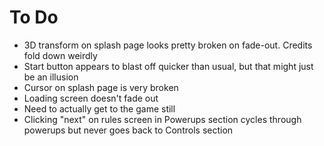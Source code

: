 # To Do

* 3D transform on splash page looks pretty broken on fade-out. Credits fold down weirdly
* Start button appears to blast off quicker than usual, but that might just be an illusion
* Cursor on splash page is very broken
* Loading screen doesn't fade out
* Need to actually get to the game still
* Clicking "next" on rules screen in Powerups section cycles through powerups but never goes back to Controls section
